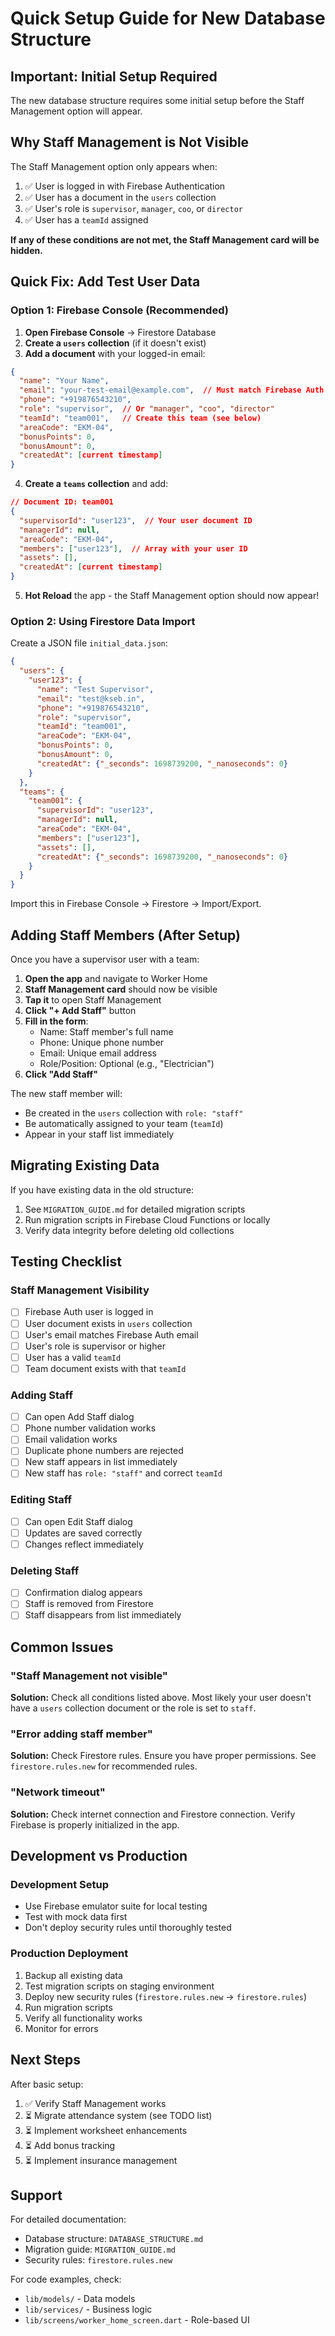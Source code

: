 # Quick Setup Guide for New Database Structure

## Important: Initial Setup Required

The new database structure requires some initial setup before the Staff Management option will appear.

## Why Staff Management is Not Visible

The Staff Management option only appears when:
1. ✅ User is logged in with Firebase Authentication
2. ✅ User has a document in the `users` collection
3. ✅ User's role is `supervisor`, `manager`, `coo`, or `director`
4. ✅ User has a `teamId` assigned

**If any of these conditions are not met, the Staff Management card will be hidden.**

## Quick Fix: Add Test User Data

### Option 1: Firebase Console (Recommended)

1. **Open Firebase Console** → Firestore Database
2. **Create a `users` collection** (if it doesn't exist)
3. **Add a document** with your logged-in email:

```json
{
  "name": "Your Name",
  "email": "your-test-email@example.com",  // Must match Firebase Auth email
  "phone": "+919876543210",
  "role": "supervisor",  // Or "manager", "coo", "director"
  "teamId": "team001",   // Create this team (see below)
  "areaCode": "EKM-04",
  "bonusPoints": 0,
  "bonusAmount": 0,
  "createdAt": [current timestamp]
}
```

4. **Create a `teams` collection** and add:

```json
// Document ID: team001
{
  "supervisorId": "user123",  // Your user document ID
  "managerId": null,
  "areaCode": "EKM-04",
  "members": ["user123"],  // Array with your user ID
  "assets": [],
  "createdAt": [current timestamp]
}
```

5. **Hot Reload** the app - the Staff Management option should now appear!

### Option 2: Using Firestore Data Import

Create a JSON file `initial_data.json`:

```json
{
  "users": {
    "user123": {
      "name": "Test Supervisor",
      "email": "test@kseb.in",
      "phone": "+919876543210",
      "role": "supervisor",
      "teamId": "team001",
      "areaCode": "EKM-04",
      "bonusPoints": 0,
      "bonusAmount": 0,
      "createdAt": {"_seconds": 1698739200, "_nanoseconds": 0}
    }
  },
  "teams": {
    "team001": {
      "supervisorId": "user123",
      "managerId": null,
      "areaCode": "EKM-04",
      "members": ["user123"],
      "assets": [],
      "createdAt": {"_seconds": 1698739200, "_nanoseconds": 0}
    }
  }
}
```

Import this in Firebase Console → Firestore → Import/Export.

## Adding Staff Members (After Setup)

Once you have a supervisor user with a team:

1. **Open the app** and navigate to Worker Home
2. **Staff Management card** should now be visible
3. **Tap it** to open Staff Management
4. **Click "+ Add Staff"** button
5. **Fill in the form**:
   - Name: Staff member's full name
   - Phone: Unique phone number
   - Email: Unique email address
   - Role/Position: Optional (e.g., "Electrician")
6. **Click "Add Staff"**

The new staff member will:
- Be created in the `users` collection with `role: "staff"`
- Be automatically assigned to your team (`teamId`)
- Appear in your staff list immediately

## Migrating Existing Data

If you have existing data in the old structure:

1. See `MIGRATION_GUIDE.md` for detailed migration scripts
2. Run migration scripts in Firebase Cloud Functions or locally
3. Verify data integrity before deleting old collections

## Testing Checklist

### Staff Management Visibility
- [ ] Firebase Auth user is logged in
- [ ] User document exists in `users` collection
- [ ] User's email matches Firebase Auth email
- [ ] User's role is supervisor or higher
- [ ] User has a valid `teamId`
- [ ] Team document exists with that `teamId`

### Adding Staff
- [ ] Can open Add Staff dialog
- [ ] Phone number validation works
- [ ] Email validation works
- [ ] Duplicate phone numbers are rejected
- [ ] New staff appears in list immediately
- [ ] New staff has `role: "staff"` and correct `teamId`

### Editing Staff
- [ ] Can open Edit Staff dialog
- [ ] Updates are saved correctly
- [ ] Changes reflect immediately

### Deleting Staff
- [ ] Confirmation dialog appears
- [ ] Staff is removed from Firestore
- [ ] Staff disappears from list immediately

## Common Issues

### "Staff Management not visible"
**Solution:** Check all conditions listed above. Most likely your user doesn't have a `users` collection document or the role is set to `staff`.

### "Error adding staff member"
**Solution:** Check Firestore rules. Ensure you have proper permissions. See `firestore.rules.new` for recommended rules.

### "Network timeout"
**Solution:** Check internet connection and Firestore connection. Verify Firebase is properly initialized in the app.

## Development vs Production

### Development Setup
- Use Firebase emulator suite for local testing
- Test with mock data first
- Don't deploy security rules until thoroughly tested

### Production Deployment
1. Backup all existing data
2. Test migration scripts on staging environment
3. Deploy new security rules (`firestore.rules.new` → `firestore.rules`)
4. Run migration scripts
5. Verify all functionality works
6. Monitor for errors

## Next Steps

After basic setup:
1. ✅ Verify Staff Management works
2. ⏳ Migrate attendance system (see TODO list)
3. ⏳ Implement worksheet enhancements
4. ⏳ Add bonus tracking
5. ⏳ Implement insurance management

## Support

For detailed documentation:
- Database structure: `DATABASE_STRUCTURE.md`
- Migration guide: `MIGRATION_GUIDE.md`
- Security rules: `firestore.rules.new`

For code examples, check:
- `lib/models/` - Data models
- `lib/services/` - Business logic
- `lib/screens/worker_home_screen.dart` - Role-based UI
